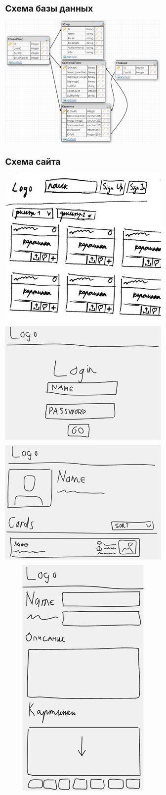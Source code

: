 # Схема базы данных
<p align="center">
  <img src="https://github.com/TrushinVlad/Site2sem/blob/main/MDs/M1.png" alt="DBScheme"/>
</p>

# Схема сайта
<p align="center">
  <img src="https://github.com/TrushinVlad/Site2sem/blob/main/MDs/M2.png?raw=true" alt="SiteScheme"/>
</p>
<p align="center">
  <img src="https://github.com/TrushinVlad/Site2sem/blob/main/MDs/Login.png?raw=true" alt="SiteScheme"/>
</p>
<p align="center">
  <img src="https://github.com/TrushinVlad/Site2sem/blob/main/MDs/User Page.PNG?raw=true" alt="SiteScheme"/>
</p>
<p align="center">
  <img src="https://github.com/TrushinVlad/Site2sem/blob/main/MDs/Editing.PNG?raw=true" alt="SiteScheme"/>
</p>
